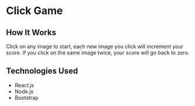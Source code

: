# Click Game
## How It Works
Click on any image to start, each new image you click will increment your score. If you click on the same image twice, your score will go back to zero.
## Technologies Used
* React.js
* Node.js
* Bootstrap
